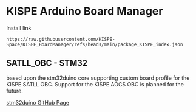 # KISPE Arduino Board Manager

Install link
```
https://raw.githubusercontent.com/KISPE-Space/KISPE_BoardManager/refs/heads/main/package_KISPE_index.json
```

## SATLL_OBC - STM32 
based upon the stm32duino core supporting custom board profile for the KISPE SATLL OBC. Support for the KISPE AOCS OBC is planned for the future.

[stm32duino GitHub Page](https://github.com/stm32duino)
